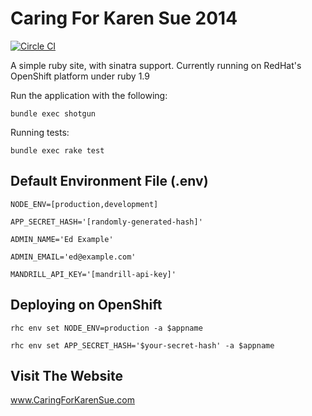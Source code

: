 Caring For Karen Sue 2014
=========================

[![Circle CI](https://circleci.com/gh/trueheart78/CaringForKarenSue2014.svg?style=svg)](https://circleci.com/gh/trueheart78/CaringForKarenSue2014)

A simple ruby site, with sinatra support. Currently running on RedHat's OpenShift platform under ruby 1.9

Run the application with the following:

`bundle exec shotgun`

Running tests:

`bundle exec rake test`

Default Environment File (.env)
-------------------------------
`NODE_ENV=[production,development]`

`APP_SECRET_HASH='[randomly-generated-hash]'`

`ADMIN_NAME='Ed Example'`

`ADMIN_EMAIL='ed@example.com'`

`MANDRILL_API_KEY='[mandrill-api-key]'`

Deploying on OpenShift
----------------------
`rhc env set NODE_ENV=production -a $appname`

`rhc env set APP_SECRET_HASH='$your-secret-hash' -a $appname`

Visit The Website
----------------------------------

www.CaringForKarenSue.com

